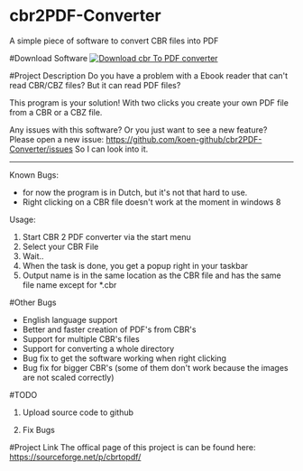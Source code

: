 # cbr2PDF-Converter
A simple piece of software to convert CBR files into PDF

#Download Software
[![Download cbr To PDF converter](https://img.shields.io/sourceforge/dt/cbrtopdf.svg)](https://sourceforge.net/projects/cbrtopdf/files/latest/download)

#Project Description
Do you have a problem with a Ebook reader that can't read CBR/CBZ files?
But it can read PDF files?

This program is your solution! With two clicks you create your own PDF file from a CBR or a CBZ file.

Any issues with this software? Or you just want to see a new feature? 
Please open a new issue: https://github.com/koen-github/cbr2PDF-Converter/issues So I can look into it.

* * *

Known Bugs:
- for now the program is in Dutch, but it's not that hard to use.
- Right clicking on a CBR file doesn't work at the moment in windows 8

Usage:

1. Start CBR 2 PDF converter via the start menu
2. Select your CBR File
3. Wait..
4. When the task is done, you get a popup right in your taskbar
5. Output name is in the same location as the CBR file and has the same file name except for *.cbr

#Other Bugs
+ English language support
+ Better and faster creation of PDF's from CBR's
+ Support for multiple CBR's files
+ Support for converting a whole directory
+ Bug fix to get the software working when right clicking
+ Bug fix for bigger CBR's (some of them don't work because the images are not scaled correctly)


#TODO
1. Upload source code to github

2. Fix Bugs

#Project Link
The offical page of this project is can be found here:
https://sourceforge.net/p/cbrtopdf/

